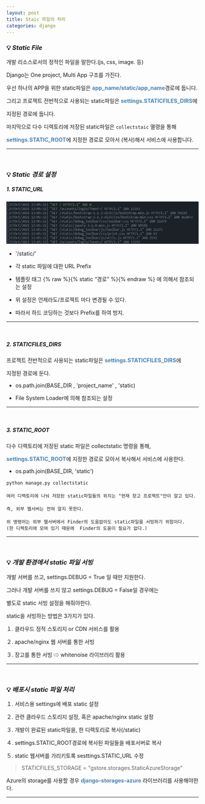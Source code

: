 ```yaml
---
layout: post
title: Staic 파일의 처리
categories: django
---
```


### 💡 ***Static File***

개발 리소스로서의 정적인 파일을 말한다.(js, css, image. 등)

Django는 One project, Multi App 구조를 가진다.

우선 하나의 APP을 위한 static파일은 <span style="color:#4682B4">**app_name/static/app_name**</span>경로에 둡니다.

그리고 프로젝트 전반적으로 사용되는 static파일은 <span style="color:#4682B4">**settings.STATICFILES_DIRS**</span>에 

지정된 경로에 둡니다. 

마지막으로 다수 디렉토리에 저장된 static파일은 `collectstaic` 멸령을 통해

<span style="color:#4682B4">**settings.STATIC_ROOT**</span>에 지정한 경로로 모아서 (복사)해서 서비스에 사용합니다.

--- 

<br>

### 💡 ***Static 경로 설정***

##### 1. STATIC_URL

<img src="/assets/img/django/static.png">

- '/static/'

- 각 static 파일에 대한 URL Prefix

- 템플릿 태그 {% raw %}{% static “경로” %}{% endraw %} 에 의해서 참조되는 설정

- 위 설정은 언제라도/프로젝트 마다 변경될 수 있다.

- 따라서 하드 코딩하는 것보다 Prefix를 하여 방지.

---

<br>

##### 2. STATICFILES_DIRS

프로젝트 전반적으로 사용되는 static파일은 <span style="color:#4682B4">**settings.STATICFILES_DIRS**</span>에 

지정된 경로에 둔다. 

- os.path.join(BASE_DIR , 'project_name' , 'static)

- File System Loader에 의해 참조되는 설정

---

<br>

##### 3. STATIC_ROOT

다수 디렉토리에 저장된 static 파일은 collectstatic 명령을 통해, 

<span style="color:#4682B4">**settings.STATIC_ROOT**</span>에 지정한 경로로 모아서 복사해서 서비스에 사용한다.

- os.path.join(BASE_DIR, 'static')

```txt
python manage.py collectstatic

여러 디렉토리에 나눠 저장된 static파일들의 위치는 "현재 장고 프로젝트"만이 알고 있다.

즉, 외부 웹서버는 전혀 알지 못한다. 

위 명령어는 외부 웹서버에서 Finder의 도움없이도 static파일을 서빙하기 위함이다.
(한 디렉토리에 모여 있기 때문에  Finder의 도움이 필요가 없다.)
```

--- 

<br>

### 💡 ***개발 환경에서 static 파일 서빙***

개발 서버를 쓰고, settings.DEBUG = True 일 때만 지원한다.

그러나 개발 서버를 쓰지 않고 settings.DEBUG = False일 경우에는 

별도로 static 서빙 설정을 해줘야한다.

static을 서빙하는 방법은 3가지가 있다.

１. 클라우드 정적 스토리지 or CDN 서비스를 활용

２. apache/nginx 웹 서버를 통한 서빙

３. 장고를 통한 서빙 ⇨ whitenoise 라이브러리 활용

--- 

<br>

### 💡 ***배포시 static 파일 처리***

１. 서비스용 settings에 배포 static 설정

２. 관련 클라우드 스토리지 설정, 혹은 apache/nginx static 설정

３. 개발이 완료된 static파일을, 한 디렉토리로 복사(/static)

４. settings.STATIC_ROOT경로에 복사된 파일들을 배포서버로 복사

５. static 웹서버를 가리키토록 sesttings.STATIC_URL 수정
> STATICFILES_STORAGE = "gstore.storages.StaticAzureStorage"

Azure의 storage를 사용할 경우 <span style="color:#4682B4">**django-storages-azure**</span> 라이브러리를 사용해야한다.

---